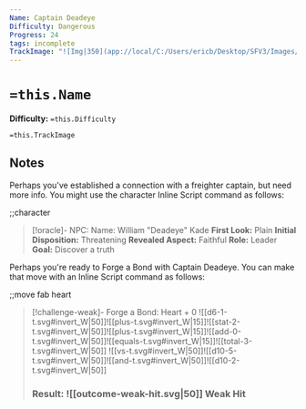 ```yaml
---
Name: Captain Deadeye
Difficulty: Dangerous
Progress: 24
tags: incomplete
TrackImage: "![Img|350](app://local/C:/Users/ericb/Desktop/SFV3/Images/IS_Shortcut_Images/ProgressTracks/progress-track-24.svg)"
---
```


# `=this.Name`
**Difficulty:** `=this.Difficulty`

`=this.TrackImage`

## Notes
Perhaps you've established a connection with a freighter captain, but need more info.  You might use the character Inline Script command as follows:

;;character

> [!oracle]- NPC: Name: William "Deadeye" Kade
> **First Look:** Plain
> **Initial Disposition:** Threatening
> **Revealed Aspect:** Faithful
> **Role:** Leader
> **Goal:** Discover a truth

Perhaps you're ready to Forge a Bond with Captain Deadeye.  You can make that move with an Inline Script command as follows:

;;move fab heart  

> [!challenge-weak]- Forge a Bond: Heart + 0
> ![[d6-1-t.svg#invert_W|50]]![[plus-t.svg#invert_W|15]]![[stat-2-t.svg#invert_W|50]]![[plus-t.svg#invert_W|15]]![[add-0-t.svg#invert_W|50]]![[equals-t.svg#invert_W|15]]![[total-3-t.svg#invert_W|50]]
> ![[vs-t.svg#invert_W|50]]![[d10-5-t.svg#invert_W|50]]![[and-t.svg#invert_W|50]]![[d10-2-t.svg#invert_W|50]]
> ### Result: ![[outcome-weak-hit.svg|50]] Weak Hit

